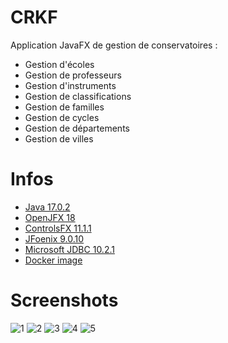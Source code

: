 # CRKF

Application JavaFX de gestion de conservatoires :

* Gestion d'écoles
* Gestion de professeurs
* Gestion d'instruments
* Gestion de classifications
* Gestion de familles
* Gestion de cycles
* Gestion de départements
* Gestion de villes

# Infos

* [Java 17.0.2](https://jdk.java.net/archive/)
* [OpenJFX 18](https://gluonhq.com/products/javafx/openjfx-18-release-notes/)
* [ControlsFX 11.1.1](https://github.com/controlsfx/controlsfx/releases/tag/11.1.1)
* [JFoenix 9.0.10](https://github.com/sshahine/JFoenix)
* [Microsoft JDBC 10.2.1](https://learn.microsoft.com/fr-fr/sql/connect/jdbc/release-notes-for-the-jdbc-driver?view=sql-server-ver16#102)
* [Docker image](https://hub.docker.com/repository/docker/ankhsquirrel/crkf)

# Screenshots

![1](https://user-images.githubusercontent.com/78076515/191906821-13d03f70-f98e-4d0d-9c06-2d9daa93e2ee.png)
![2](https://user-images.githubusercontent.com/78076515/191906828-1f25782d-ed8c-46da-973c-d54202d964c4.png)
![3](https://user-images.githubusercontent.com/78076515/191906832-30b34431-472a-40b8-b3f7-39390c845d6b.png)
![4](https://user-images.githubusercontent.com/78076515/191906834-90e95a38-0399-49d6-8d9c-1ca35648d822.png)
![5](https://user-images.githubusercontent.com/78076515/191906836-c070645f-7a64-406a-a548-7f252f4ec494.png)
